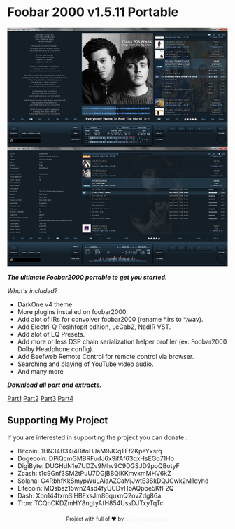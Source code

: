 # Foobar 2000 v1.5.11 Portable #

![](https://github.com/t0ny54/foobar2000/blob/main/preview.jpg)

_**The ultimate Foobar2000 portable to get you started.**_

*What's included?*

- DarkOne v4 theme.
- More plugins installed on foobar2000.
- Add alot of IRs for convolver foobar2000 (rename *.irs to *.wav).
- Add Electri-Q Posihfopit edition, LeCab2, NadIR VST.
- Add alot of EQ Presets.
- Add more or less DSP chain serialization helper profiler (ex: Foobar2000 Dolby Headphone config).
- Add Beefweb Remote Control for remote control via browser.
- Searching and playing of YouTube video audio.
- And many more


_**Download all part and extracts.**_

[Part1](https://github.com/t0ny54/foobar2000/blob/main/foobar2000.7z.001?raw=true)
[Part2](https://github.com/t0ny54/foobar2000/blob/main/foobar2000.7z.002?raw=true)
[Part3](https://github.com/t0ny54/foobar2000/blob/main/foobar2000.7z.003?raw=true)
[Part4](https://github.com/t0ny54/foobar2000/blob/main/foobar2000.7z.004?raw=true)


## Supporting My Project

If you are interested in supporting the project you can donate :
 - Bitcoin: 1HN34B34i4BifoHJaM9JCqTFf2KpeYxsrq
 - Dogecoin: DPiQcmGMBRFudJ6x9ifAf63qxHsEGo71Ho
 - DigiByte: DUGHdN1e7UDZv9Mhv9C9DGSJD9poQBotyF
 - Zcash: t1c9Gnf3SM2tPuU7DGjBBQiKKmvxmMHV6kZ
 - Solana: G4RbhfKkSmypWuLAiaAZCaMjJwtE3SkDQJGwk2M1dyhd
 - Litecoin: MQsbaz15wn24sd4fyUCDvHbAQpbe5KfF2Q
 - Dash: Xbn144txmSiHBFxsJm86quxnQ2ovZdg86a
 - Tron: TCQhCKDZmHY8ngtyAfH854UssDJTxyTqTc


<div align="center">
  <sub>Project with full of ❤ by <a href=https://bearhero.tk target=_blank style=color:#f6f6f6><b>antonyitunamaku</b>
</div>
